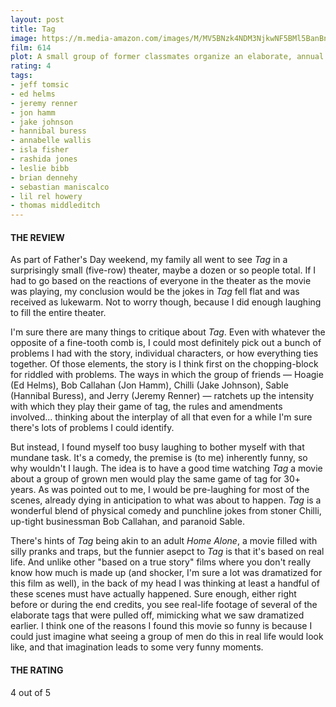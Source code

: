 ```yaml
---
layout: post
title: Tag
image: https://m.media-amazon.com/images/M/MV5BNzk4NDM3NjkwNF5BMl5BanBnXkFtZTgwNTk5MzkzNTM@._V1_UX182_CR0,0,182,268_AL_.jpg
film: 614
plot: A small group of former classmates organize an elaborate, annual game of tag that requires some to travel all over the country.
rating: 4
tags:
- jeff tomsic
- ed helms
- jeremy renner
- jon hamm
- jake johnson
- hannibal buress
- annabelle wallis
- isla fisher
- rashida jones
- leslie bibb
- brian dennehy
- sebastian maniscalco
- lil rel howery
- thomas middleditch
---
```


#### THE REVIEW
As part of Father's Day weekend, my family all went to see *Tag* in a surprisingly small (five-row) theater, maybe a dozen or so people total. If I had to go based on the reactions of everyone in the theater as the movie was playing, my conclusion would be the jokes in *Tag* fell flat and was received as lukewarm. Not to worry though, because I did enough laughing to fill the entire theater.

I'm sure there are many things to critique about *Tag*. Even with whatever the opposite of a fine-tooth comb is, I could most definitely pick out a bunch of problems I had with the story, individual characters, or how everything ties together. Of those elements, the story is I think first on the chopping-block for riddled with problems. The ways in which the group of friends &mdash; Hoagie (Ed Helms), Bob Callahan (Jon Hamm), Chilli (Jake Johnson), Sable (Hannibal Buress), and Jerry (Jeremy Renner) &mdash; ratchets up the intensity with which they play their game of tag, the rules and amendments involved... thinking about the interplay of all that even for a while I'm sure there's lots of problems I could identify.

But instead, I found myself too busy laughing to bother myself with that mundane task. It's a comedy, the premise is (to me) inherently funny, so why wouldn't I laugh. The idea is to have a good time watching *Tag* a movie about a group of grown men would play the same game of tag for 30+ years. As was pointed out to me, I would be pre-laughing for most of the scenes, already dying in anticipation to what was about to happen. *Tag* is a wonderful blend of physical comedy and punchline jokes from stoner Chilli, up-tight businessman Bob Callahan, and paranoid Sable.

There's hints of *Tag* being akin to an adult *Home Alone*, a movie filled with silly pranks and traps, but the funnier asepct to *Tag* is that it's based on real life. And unlike other "based on a true story" films where you don't really know how much is made up (and shocker, I'm sure a lot was dramatized for this film as well), in the back of my head I was thinking at least a handful of these scenes must have actually happened. Sure enough, either right before or during the end credits, you see real-life footage of several of the elaborate tags that were pulled off, mimicking what we saw dramatized earlier. I think one of the reasons I found this movie so funny is because I could just imagine what seeing a group of men do this in real life would look like, and that imagination leads to some very funny moments. 

#### THE RATING
4 out of 5